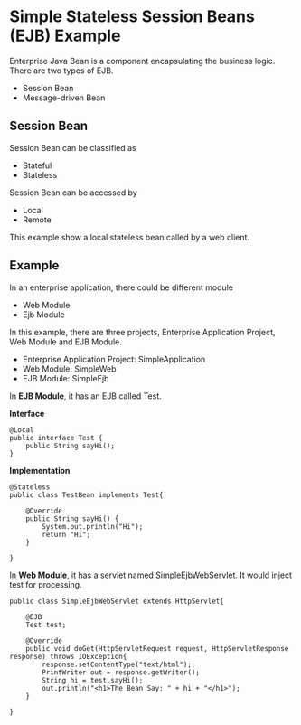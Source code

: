 # Simple Stateless Session Beans (EJB) Example

Enterprise Java Bean is a component encapsulating the business logic. There are two types of EJB.
- Session Bean
- Message-driven Bean

## Session Bean
Session Bean can be classified as 
- Stateful
- Stateless

Session Bean can be accessed by 
- Local
- Remote

This example show a local stateless bean called by a web client.

## Example
In an enterprise application, there could be different module
- Web Module
- Ejb Module

In this example, there are three projects, Enterprise Application Project, Web Module and EJB Module. 

- Enterprise Application Project: SimpleApplication
- Web Module: SimpleWeb
- EJB Module: SimpleEjb

In **EJB Module**, it has an EJB called Test. 

**Interface**
```
@Local
public interface Test {
	public String sayHi();
}
```

**Implementation**
```
@Stateless
public class TestBean implements Test{

	@Override
	public String sayHi() {
		System.out.println("Hi");
		return "Hi";
	}

}

```

In **Web Module**, it has a servlet named SimpleEjbWebServlet. It would inject test for processing.

```
public class SimpleEjbWebServlet extends HttpServlet{
	
	@EJB
	Test test;
	
	@Override
	public void doGet(HttpServletRequest request, HttpServletResponse response) throws IOException{
		response.setContentType("text/html");
		PrintWriter out = response.getWriter();
		String hi = test.sayHi();
		out.println("<h1>The Bean Say: " + hi + "</h1>");
	}

}

```

